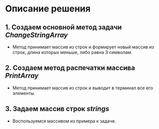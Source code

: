 # Описание решения

## 1. Создаем основной метод задачи *ChangeStringArray*

* Метод принимает массив из строк и формирует новый массив из строк, длина которых меньше, либо равна 3 символам.

## 2. Создаем метод распечатки массива *PrintArray*

* Метод принимает массив из строк и выводит в терминал все его элементы.

## 3. Задаем массив строк *strings*

* Воспользуемся массивом из примера к задаче.